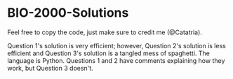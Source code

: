 # BIO-2000-Solutions
Feel free to copy the code, just make sure to credit me (@Catatria).

Question 1's solution is very efficient; however, Question 2's solution is less efficient and Question 3's solution is a tangled mess of spaghetti.
The language is Python.
Questions 1 and 2 have comments explaining how they work, but Question 3 doesn't.
